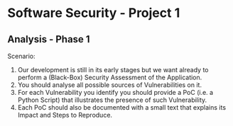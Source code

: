# Software Security - Project 1

## Analysis - Phase 1

Scenario:
1. Our development is still in its early stages but we want already to perform a (Black-Box) Security Assessment of the Application.
2. You should analyse all possible sources of Vulnerabilities on it.
3. For each Vulnerability you identify you should provide a PoC (i.e. a Python Script) that illustrates the presence of such Vulnerability.
4. Each PoC should also be documented with a small text that explains its Impact and Steps to Reproduce.


